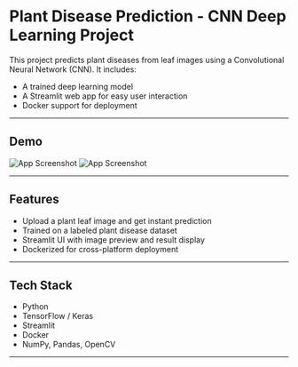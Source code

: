 # Plant Disease Prediction - CNN Deep Learning Project

This project predicts plant diseases from leaf images using a Convolutional Neural Network (CNN). It includes:

- A trained deep learning model  
- A Streamlit web app for easy user interaction  
- Docker support for deployment  

---
## Demo

![App Screenshot](Screenshot(27).png) 
![App Screenshot](Screenshot(26).png) 

---
## Features

- Upload a plant leaf image and get instant prediction  
- Trained on a labeled plant disease dataset  
- Streamlit UI with image preview and result display  
- Dockerized for cross-platform deployment

---

## Tech Stack

- Python  
- TensorFlow / Keras  
- Streamlit  
- Docker  
- NumPy, Pandas, OpenCV  

---
